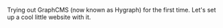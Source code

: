 Trying out GraphCMS (now known as Hygraph) for the first time.
Let's set up a cool little website with it.